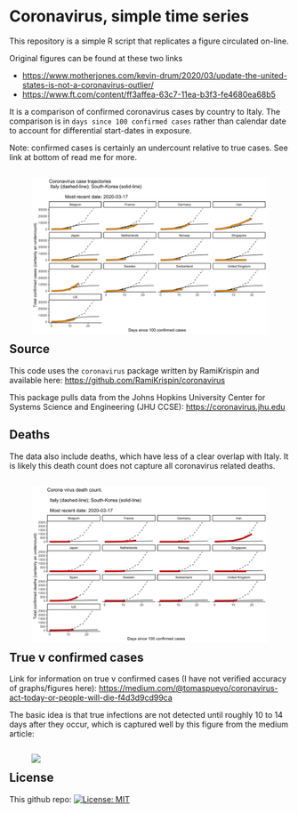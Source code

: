 # Coronavirus, simple time series

This repository is a simple R script that replicates a figure circulated on-line. 

Original figures can be found at these two links

- https://www.motherjones.com/kevin-drum/2020/03/update-the-united-states-is-not-a-coronavirus-outlier/
- https://www.ft.com/content/ff3affea-63c7-11ea-b3f3-fe4680ea68b5

It is a comparison of confirmed coronavirus cases by country to Italy. The comparison is in `days since 100 confirmed cases` rather than calendar date to account for differential start-dates in exposure.  

Note: confirmed cases is certainly an undercount relative to true cases. See link at bottom of read me for more. 

<figure style="float:left;">
<img src="https://github.com/hollina/coronoavirus-simple-time-series/blob/master/output/coronavirus_cases_compared_to_italy_and_south_korea.png" align="left"  width="800"  /> 
</figure>

## Source

This code uses the `coronavirus` package written by RamiKrispin and available here: https://github.com/RamiKrispin/coronavirus

This package pulls data from the Johns Hopkins University Center for Systems Science and Engineering (JHU CCSE): https://coronavirus.jhu.edu

## Deaths

The data also include deaths, which have less of a clear overlap with Italy. It is likely this death count does not capture all coronavirus related deaths. 

<figure style="float:left;">
<img src="https://github.com/hollina/coronoavirus-simple-time-series/blob/master/output/coronavirus_deaths_compared_to_italy_and_south_korea.png" align="left"  width="800"  /> 
</figure>

## True v confirmed cases

Link for information on true v confirmed cases (I have not verified accuracy of graphs/figures here): https://medium.com/@tomaspueyo/coronavirus-act-today-or-people-will-die-f4d3d9cd99ca 


The basic idea is that true infections are not detected until roughly 10 to 14 days after they occur, which is captured well by this figure from the medium article: 

<figure style="float:left;">
<img src="https://miro.medium.com/max/7168/1*r-ddYhoUtP_se6x-NOEinA.png" align="left"  width="800"  /> 
</figure>

## License

This github repo: [![License: MIT](https://img.shields.io/badge/License-MIT-yellow.svg)](https://opensource.org/licenses/MIT)

